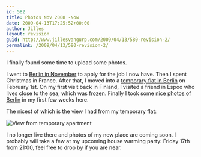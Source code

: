 ```yaml
---
id: 582
title: Photos Nov 2008 -Now
date: 2009-04-13T17:25:52+00:00
author: Jilles
layout: revision
guid: http://www.jillesvangurp.com/2009/04/13/580-revision-2/
permalink: /2009/04/13/580-revision-2/
---
```

I finally found some time to upload some photos.

I went to <a href="http://photos.jillesvangurp.com/Album/2008/11%20Berlin/index.html">Berlin in November</a> to apply for the job I now have. Then I spent Christmas in France. After that, I moved into a <a href="http://photos.jillesvangurp.com/Album/2009/01%20Habersaathstrasse%2024/index.html">temporary flat in Berlin</a> on February 1st. On my first visit back in Finland, I visited a friend in Espoo who lives close to the sea, which was <a href="http://photos.jillesvangurp.com/Album/2009/02%20Espoo/index.html">frozen</a>. Finally I took some <a href="http://photos.jillesvangurp.com/Album/2009/03%20Berlin%20Winter/index.html">nice photos of Berlin</a> in my first few weeks here.

The nicest of which is the view I had from my temporary flat:

<img src="http://photos.jillesvangurp.com/Album/2009/03%20Berlin%20Winter/slides/IMG_4593.jpg" alt="View from temporary apartment" />

I no longer live there and photos of my new place are coming soon. I probably will take a few at my upcoming house warming party: Friday 17th from 21:00, feel free to drop by if you are near.